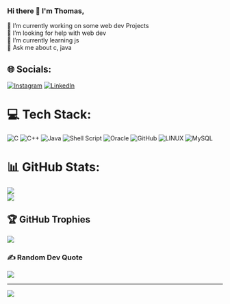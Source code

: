 ### Hi there 👋 I'm Thomas,

🔭 I’m currently working on some web dev Projects<br>🤝 I’m looking for help with web dev<br>🌱 I’m currently learning js<br>💬 Ask me about c, java


## 🌐 Socials:
[![Instagram](https://img.shields.io/badge/Instagram-%23E4405F.svg?logo=Instagram&logoColor=white)](https://instagram.com/__thomas_28__) [![LinkedIn](https://img.shields.io/badge/LinkedIn-%230077B5.svg?logo=linkedin&logoColor=white)](https://linkedin.com/in/thomas-jose-pathinaril-900a5027b) 

# 💻 Tech Stack:
![C](https://img.shields.io/badge/c-%2300599C.svg?style=plastic&logo=c&logoColor=white) ![C++](https://img.shields.io/badge/c++-%2300599C.svg?style=plastic&logo=c%2B%2B&logoColor=white) ![Java](https://img.shields.io/badge/java-%23ED8B00.svg?style=plastic&logo=java&logoColor=white) ![Shell Script](https://img.shields.io/badge/shell_script-%23121011.svg?style=plastic&logo=gnu-bash&logoColor=white) ![Oracle](https://img.shields.io/badge/Oracle-F80000?style=plastic&logo=oracle&logoColor=white) ![GitHub](https://img.shields.io/badge/GitHub-%23121011.svg?style=plastic&logo=github&logoColor=white) ![LINUX](https://img.shields.io/badge/Linux-FCC624?style=plastic&logo=linux&logoColor=black) ![MySQL](https://img.shields.io/badge/mysql-%2300f.svg?style=plastic&logo=mysql&logoColor=white)
# 📊 GitHub Stats:

![](https://github-readme-streak-stats.herokuapp.com/?user=thomasjosep&theme=great-gatsby&hide_border=true)<br/>
![](https://github-readme-stats.vercel.app/api/top-langs/?username=thomasjosep&theme=great-gatsby&hide_border=true&include_all_commits=true&count_private=true&layout=compact)

## 🏆 GitHub Trophies
![](https://github-profile-trophy.vercel.app/?username=thomasjosep&theme=radical&no-frame=false&no-bg=true&margin-w=4)

### ✍️ Random Dev Quote
![](https://quotes-github-readme.vercel.app/api?type=vetical&theme=radical)

---
[![](https://visitcount.itsvg.in/api?id=thomasjosep&icon=7&color=12)](https://visitcount.itsvg.in)

<!-- Proudly created with GPRM ( https://gprm.itsvg.in ) -->
